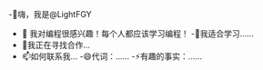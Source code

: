 -👋嗨，我是@LightFGY
- 👀 我对编程很感兴趣！每个人都应该学习编程！
-🌱我适合学习......
- 💞️我正在寻找合作...
- 📫如何联系我...
-😄代词：......
-⚡有趣的事实：......

<!---
LightFGY/LightFGY 是一个✨特殊✨存储库，因为它的“README.md”（此文件）出现在你的 GitHub 个人资料上。
单击“预览”链接查看您的更改。
--->
